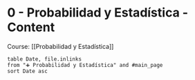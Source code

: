 # 0 - Probabilidad y Estadística - Content

Course: [[Probabilidad y Estadística]]

```dataview
table Date, file.inlinks
from "➕ Probabilidad y Estadística" and #main_page 
sort Date asc
```
